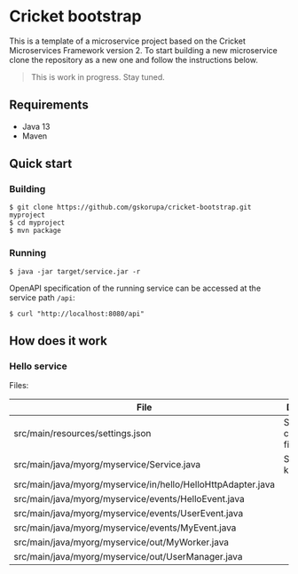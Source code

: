 # Cricket bootstrap

This is a template of a microservice project based on the Cricket Microservices Framework version 2. 
To start building a new microservice clone the repository as a new one and follow the instructions below.

> This is work in progress. Stay tuned. 

## Requirements

* Java 13
* Maven

## Quick start

### Building

```
$ git clone https://github.com/gskorupa/cricket-bootstrap.git myproject
$ cd myproject
$ mvn package
```

### Running

```
$ java -jar target/service.jar -r
```


OpenAPI specification of the running service can be accessed at the service path `/api`:

```
$ curl "http://localhost:8080/api"
```

## How does it work



### Hello service
 
Files:

|File|Description|
|---|---|
|src/main/resources/settings.json| Service configuration file |
|src/main/java/myorg/myservice/Service.java | Service kernel |
|src/main/java/myorg/myservice/in/hello/HelloHttpAdapter.java | |
|src/main/java/myorg/myservice/events/HelloEvent.java| |
|src/main/java/myorg/myservice/events/UserEvent.java| |
|src/main/java/myorg/myservice/events/MyEvent.java| |
|src/main/java/myorg/myservice/out/MyWorker.java| |
|src/main/java/myorg/myservice/out/UserManager.java| |
